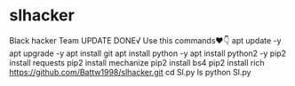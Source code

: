 # slhacker
Black hacker Team UPDATE DONE√
Use this commands❤👇
apt update -y
apt upgrade -y
apt install git
apt install python -y
apt install python2 -y
pip2 install requests
pip2 install mechanize
pip2 install bs4
pip2 install rich
https://github.com/Battw1998/slhacker.git
cd Sl.py
ls
python Sl.py
